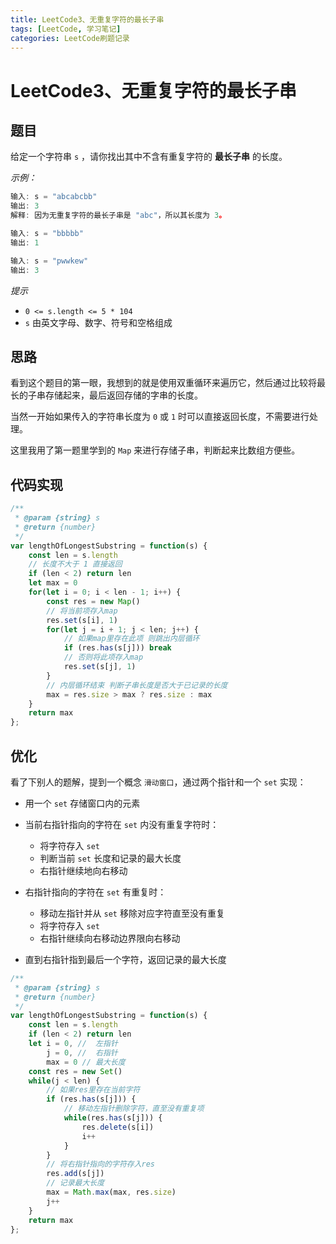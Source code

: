 ```yaml
---
title: LeetCode3、无重复字符的最长子串
tags: [LeetCode, 学习笔记]
categories: LeetCode刷题记录
---
```


# LeetCode3、无重复字符的最长子串

## 题目
给定一个字符串 `s` ，请你找出其中不含有重复字符的 **最长子串** 的长度。


*示例：*
```js
输入: s = "abcabcbb"
输出: 3 
解释: 因为无重复字符的最长子串是 "abc"，所以其长度为 3。

输入: s = "bbbbb"
输出: 1

输入: s = "pwwkew"
输出: 3
```

*提示*
-   `0 <= s.length <= 5 * 104`
-   `s` 由英文字母、数字、符号和空格组成

## 思路
看到这个题目的第一眼，我想到的就是使用双重循环来遍历它，然后通过比较将最长的子串存储起来，最后返回存储的字串的长度。

当然一开始如果传入的字符串长度为 `0` 或 `1` 时可以直接返回长度，不需要进行处理。

这里我用了第一题里学到的 `Map` 来进行存储子串，判断起来比数组方便些。

## 代码实现
```js
/**
 * @param {string} s
 * @return {number}
 */
var lengthOfLongestSubstring = function(s) {
    const len = s.length
    // 长度不大于 1 直接返回
    if (len < 2) return len
    let max = 0
    for(let i = 0; i < len - 1; i++) {
        const res = new Map()
        // 将当前项存入map
        res.set(s[i], 1)
        for(let j = i + 1; j < len; j++) {
            // 如果map里存在此项 则跳出内层循环
            if (res.has(s[j])) break
            // 否则将此项存入map
            res.set(s[j], 1)
        }
        // 内层循环结束 判断子串长度是否大于已记录的长度
        max = res.size > max ? res.size : max
    }
    return max
};
```

## 优化
看了下别人的题解，提到一个概念 `滑动窗口`，通过两个指针和一个 `set` 实现：
-   用一个 `set` 存储窗口内的元素

-   当前右指针指向的字符在 `set` 内没有重复字符时：
    - 将字符存入 `set` 
    - 判断当前 `set` 长度和记录的最大长度
    - 右指针继续地向右移动


-   右指针指向的字符在 `set` 有重复时：
    - 移动左指针并从 `set` 移除对应字符直至没有重复
    - 将字符存入 `set`
    - 右指针继续向右移动边界限向右移动

-   直到右指针指到最后一个字符，返回记录的最大长度
```js
/**
 * @param {string} s
 * @return {number}
 */
var lengthOfLongestSubstring = function(s) {
    const len = s.length
    if (len < 2) return len
    let i = 0, //  左指针
        j = 0, //  右指针
        max = 0 // 最大长度
    const res = new Set()
    while(j < len) {
        // 如果res里存在当前字符
        if (res.has(s[j])) {
            // 移动左指针删除字符，直至没有重复项
            while(res.has(s[j])) {
                res.delete(s[i])
                i++
            }
        }
        // 将右指针指向的字符存入res
        res.add(s[j])
        // 记录最大长度
        max = Math.max(max, res.size)
        j++
    }
    return max
};
```